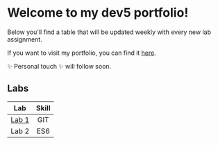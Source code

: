 # Welcome to my dev5 portfolio!

Below you'll find a table that will be updated weekly with every new lab assignment.

If you want to visit my portfolio, you can find it [here](https://github.com/AlejandroDeWolf/DEV5-portfolio).

✨ Personal touch ✨ will follow soon.

## Labs

| Lab  | Skill |
| ------------- |:-------------:|
| [Lab 1](https://github.com/AlejandroDeWolf/DEV5-LAB1)  | GIT     |
| Lab 2      | ES6     |
